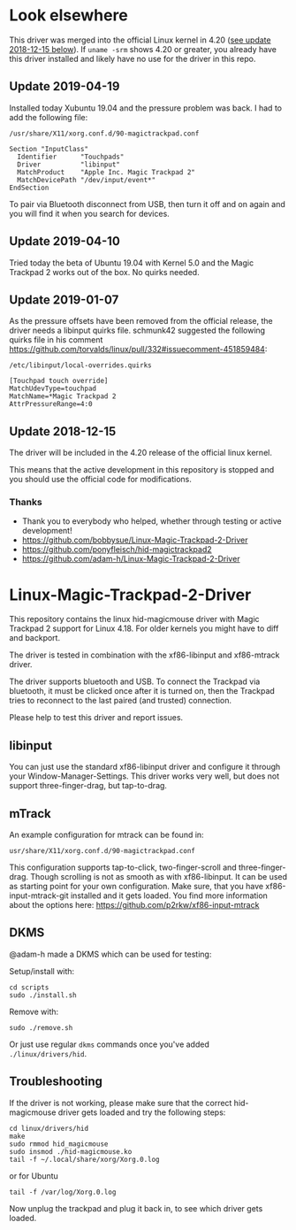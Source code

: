 # Look elsewhere
This driver was merged into the official Linux kernel in 4.20 ([see update 2018-12-15 below](#update-2018-12-15)). If `uname -srm` shows 4.20 or greater, you already have this driver installed and likely have no use for the driver in this repo.

## Update 2019-04-19
Installed today Xubuntu 19.04 and the pressure problem was back. I had to add the following file:

```/usr/share/X11/xorg.conf.d/90-magictrackpad.conf```

```
Section "InputClass"
  Identifier      "Touchpads"
  Driver          "libinput"
  MatchProduct    "Apple Inc. Magic Trackpad 2"
  MatchDevicePath "/dev/input/event*"
EndSection
```

To pair via Bluetooth disconnect from USB, then turn it off and on again and you will find it when you search for devices.



## Update 2019-04-10
Tried today the beta of Ubuntu 19.04 with Kernel 5.0 and the Magic Trackpad 2 works out of the box. No quirks needed.

## Update 2019-01-07

As the pressure offsets have been removed from the official release, the driver needs a libinput quirks file. schmunk42 suggested the following quirks file in his comment https://github.com/torvalds/linux/pull/332#issuecomment-451859484:

```/etc/libinput/local-overrides.quirks```

    [Touchpad touch override]
    MatchUdevType=touchpad
    MatchName=*Magic Trackpad 2
    AttrPressureRange=4:0



## Update 2018-12-15

The driver will be included in the 4.20 release of the official linux kernel.

This means that the active development in this repository is stopped and you should use the official code for modifications.



### Thanks
* Thank you to everybody who helped, whether through testing or active development!
* https://github.com/bobbysue/Linux-Magic-Trackpad-2-Driver
* https://github.com/ponyfleisch/hid-magictrackpad2
* https://github.com/adam-h/Linux-Magic-Trackpad-2-Driver



# Linux-Magic-Trackpad-2-Driver

This repository contains the linux hid-magicmouse driver with Magic Trackpad 2 support for Linux 4.18. For older kernels you might have to diff and backport.

The driver is tested in combination with the xf86-libinput and xf86-mtrack driver. 

The driver supports bluetooth and USB. To connect the Trackpad via bluetooth, it must be clicked once after it is turned on, then the Trackpad tries to reconnect to the last paired (and trusted) connection.

Please help to test this driver and report issues. 

## libinput
You can just use the standard xf86-libinput driver and configure it through your Window-Manager-Settings. This driver works very well, but does not support three-finger-drag, but tap-to-drag.

## mTrack
An example configuration for mtrack can be found in:
```
usr/share/X11/xorg.conf.d/90-magictrackpad.conf 
```
This configuration supports tap-to-click, two-finger-scroll and three-finger-drag. Though scrolling is not as smooth as with xf86-libinput. It can be used as starting point for your own configuration. Make sure, that you have xf86-input-mtrack-git installed and it gets loaded. You find more information about the options here: https://github.com/p2rkw/xf86-input-mtrack

## DKMS

@adam-h made a DKMS which can be used for testing:

Setup/install with:

    cd scripts
    sudo ./install.sh

Remove with:

    sudo ./remove.sh

Or just use regular `dkms` commands once you've added `./linux/drivers/hid`.

## Troubleshooting
If the driver is not working, please make sure that the correct hid-magicmouse driver gets loaded and try the following steps:

    cd linux/drivers/hid
    make
    sudo rmmod hid_magicmouse
    sudo insmod ./hid-magicmouse.ko
    tail -f ~/.local/share/xorg/Xorg.0.log
or for Ubuntu

    tail -f /var/log/Xorg.0.log

Now unplug the trackpad and plug it back in, to see which driver gets loaded.


